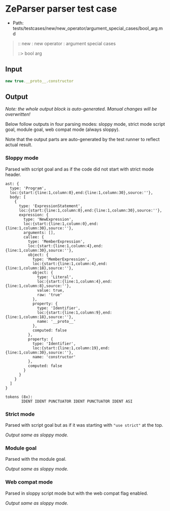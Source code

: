 # ZeParser parser test case

- Path: tests/testcases/new/new_operator/argument_special_cases/bool_arg.md

> :: new : new operator : argument special cases
>
> ::> bool arg

## Input

`````js
new true.__proto__.constructor
`````

## Output

_Note: the whole output block is auto-generated. Manual changes will be overwritten!_

Below follow outputs in four parsing modes: sloppy mode, strict mode script goal, module goal, web compat mode (always sloppy).

Note that the output parts are auto-generated by the test runner to reflect actual result.

### Sloppy mode

Parsed with script goal and as if the code did not start with strict mode header.

`````
ast: {
  type: 'Program',
  loc:{start:{line:1,column:0},end:{line:1,column:30},source:''},
  body: [
    {
      type: 'ExpressionStatement',
      loc:{start:{line:1,column:0},end:{line:1,column:30},source:''},
      expression: {
        type: 'NewExpression',
        loc:{start:{line:1,column:0},end:{line:1,column:30},source:''},
        arguments: [],
        callee: {
          type: 'MemberExpression',
          loc:{start:{line:1,column:4},end:{line:1,column:30},source:''},
          object: {
            type: 'MemberExpression',
            loc:{start:{line:1,column:4},end:{line:1,column:18},source:''},
            object: {
              type: 'Literal',
              loc:{start:{line:1,column:4},end:{line:1,column:8},source:''},
              value: true,
              raw: 'true'
            },
            property: {
              type: 'Identifier',
              loc:{start:{line:1,column:9},end:{line:1,column:18},source:''},
              name: '__proto__'
            },
            computed: false
          },
          property: {
            type: 'Identifier',
            loc:{start:{line:1,column:19},end:{line:1,column:30},source:''},
            name: 'constructor'
          },
          computed: false
        }
      }
    }
  ]
}

tokens (8x):
       IDENT IDENT PUNCTUATOR IDENT PUNCTUATOR IDENT ASI
`````

### Strict mode

Parsed with script goal but as if it was starting with `"use strict"` at the top.

_Output same as sloppy mode._

### Module goal

Parsed with the module goal.

_Output same as sloppy mode._

### Web compat mode

Parsed in sloppy script mode but with the web compat flag enabled.

_Output same as sloppy mode._
